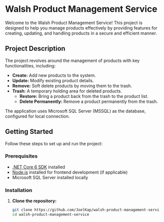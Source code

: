 # Walsh Product Management Service

Welcome to the Walsh Product Management Service! This project is designed to help you manage products effectively by providing features for creating, updating, and handling products in a secure and efficient manner.

## Project Description

The project revolves around the management of products with key functionalities, including:

- **Create:** Add new products to the system.
- **Update:** Modify existing product details.
- **Remove:** Soft delete products by moving them to the trash.
- **Trash:** A temporary holding area for deleted products.
  - **Restore:** Bring a product back from the trash to the product list.
  - **Delete Permanently:** Remove a product permanently from the trash.

The application uses Microsoft SQL Server (MSSQL) as the database, configured for local connection.

## Getting Started

Follow these steps to set up and run the project:

### Prerequisites

- [.NET Core 6 SDK](https://dotnet.microsoft.com/download) installed
- [Node.js](https://nodejs.org/) installed for frontend development (if applicable)
- Microsoft SQL Server installed locally

### Installation

1. **Clone the repository:**

   ```bash
   git clone https://github.com/JoelKap/walsh-product-management-service.git
   cd walsh-product-management-service

